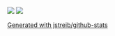 ![](https://github.com/endim8/github-stats/blob/master/generated/overview.svg)
![](https://github.com/endim8/github-stats/blob/master/generated/languages.svg)

[Generated with jstreib/github-stats](https://github.com/jstrieb/github-stats)
